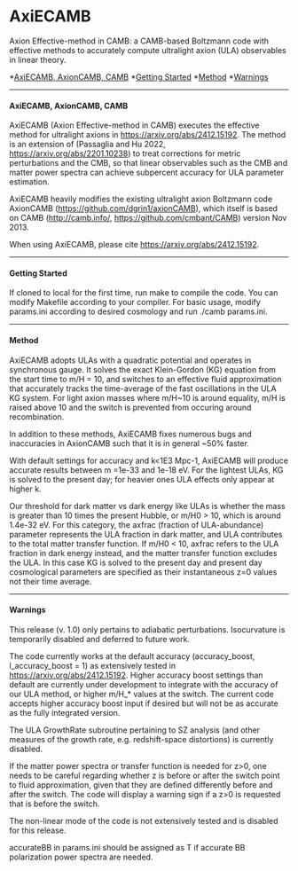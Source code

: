 # <a name="top"></a>AxiECAMB

Axion Effective-method in CAMB: a CAMB-based Boltzmann code with effective methods to accurately compute ultralight axion (ULA) observables in linear theory.

*[AxiECAMB, AxionCAMB, CAMB](#intro)
*[Getting Started](#basics)
*[Method](#physics)
*[Warnings](#warnings)

----------------------------------------------------------------------
#### <a name="intro"></a>AxiECAMB, AxionCAMB, CAMB

AxiECAMB (Axion Effective-method in CAMB) executes the effective method for ultralight axions in https://arxiv.org/abs/2412.15192. The method is an extension of (Passaglia and Hu 2022, https://arxiv.org/abs/2201.10238) to treat corrections for metric perturbations and the CMB, so that linear observables such as the CMB and matter power spectra can achieve subpercent accuracy for ULA parameter estimation.

AxiECAMB heavily modifies the existing ultralight axion Boltzmann code AxionCAMB (https://github.com/dgrin1/axionCAMB), which itself is based on CAMB (http://camb.info/, https://github.com/cmbant/CAMB) version Nov 2013. 

When using AxiECAMB, please cite https://arxiv.org/abs/2412.15192.

----------------------------------------------------------------------
#### <a name="basics"></a>Getting Started

If cloned to local for the first time, run make to compile the code. You can modify Makefile according to your compiler. For basic usage, modify params.ini according to desired cosmology and run ./camb params.ini.

----------------------------------------------------------------------
#### <a name="physics"></a>Method

AxiECAMB adopts ULAs with a quadratic potential and operates in synchronous gauge. It solves the exact Klein-Gordon (KG) equation from the start time to m/H = 10, and switches to an effective fluid approximation that accurately tracks the time-average of the fast oscillations in the ULA KG system. For light axion masses where m/H~10 is around equality, m/H is raised above 10 and the switch is prevented from occuring around recombination.  

In addition to these methods, AxiECAMB fixes numerous bugs and inaccuracies in AxionCAMB such that it is in general ~50% faster. 

With default settings for accuracy and k<1E3 Mpc-1, AxiECAMB will produce accurate results between m =1e-33 and 1e-18 eV.  For the lightest ULAs, KG is solved to the present day; for heavier ones ULA effects only appear at higher k. 

Our threshold for dark matter vs dark energy like ULAs is whether the mass is greater than 10 times the present Hubble, or m/H0 > 10, which is around 1.4e-32 eV. For this category, the axfrac (fraction of ULA-abundance) parameter represents the ULA fraction in dark matter, and ULA contributes to the total matter transfer function. If m/H0 < 10, axfrac refers to the ULA fraction in dark energy instead, and the matter transfer function excludes the ULA.  In this case KG is solved to the present day and present day cosmological parameters are specified as their instantaneous z=0 values not their time average.

----------------------------------------------------------------------
#### <a name="warnings"></a>Warnings

This release (v. 1.0) only pertains to adiabatic perturbations. Isocurvature is temporarily disabled and deferred to future work.

The code currently works at the default accuracy (accuracy_boost, l_accuracy_boost = 1) as extensively tested in https://arxiv.org/abs/2412.15192. Higher accuracy boost settings than default are currently under development to integrate with the accuracy of our ULA method, or higher m/H_* values at the switch. The current code accepts higher accuracy boost input if desired but will not be as accurate as the fully integrated version.

The ULA GrowthRate subroutine pertaining to SZ analysis (and other measures of the growth rate, e.g. redshift-space distortions) is currently disabled.

If the matter power spectra or transfer function is needed for z>0, one needs to be careful regarding whether z is before or after the switch point to fluid approximation, given that they are defined differently before and after the switch. The code will display a warning sign if a z>0 is requested that is before the switch.

The non-linear mode of the code is not extensively tested and is disabled for this release.

accurateBB in params.ini should be assigned as T if accurate BB polarization power spectra are needed.
